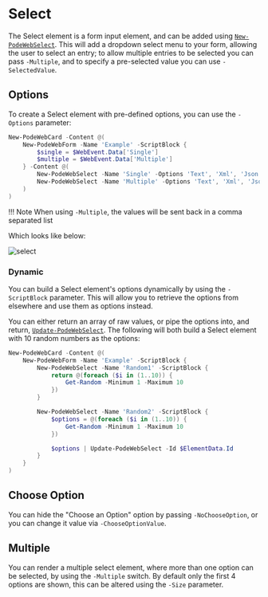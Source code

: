 # Select

The Select element is a form input element, and can be added using [`New-PodeWebSelect`](../../../Functions/Elements/New-PodeWebSelect). This will add a dropdown select menu to your form, allowing the user to select an entry; to allow multiple entries to be selected you can pass `-Multiple`, and to specify a pre-selected value you can use `-SelectedValue`.

## Options

To create a Select element with pre-defined options, you can use the `-Options` parameter:

```powershell
New-PodeWebCard -Content @(
    New-PodeWebForm -Name 'Example' -ScriptBlock {
        $single = $WebEvent.Data['Single']
        $multiple = $WebEvent.Data['Multiple']
    } -Content @(
        New-PodeWebSelect -Name 'Single' -Options 'Text', 'Xml', 'Json', 'Csv' -SelectedValue 'Json'
        New-PodeWebSelect -Name 'Multiple' -Options 'Text', 'Xml', 'Json', 'Csv' -Multiple
    )
)
```

!!! Note
    When using `-Multiple`, the values will be sent back in a comma separated list

Which looks like below:

![select](../../../images/select.png)

### Dynamic

You can build a Select element's options dynamically by using the `-ScriptBlock` parameter. This will allow you to retrieve the options from elsewhere and use them as options instead.

You can either return an array of raw values, or pipe the options into, and return, [`Update-PodeWebSelect`](../../../Functions/Outputs/Update-PodeWebSelect). The following will both build a Select element with 10 random numbers as the options:

```powershell
New-PodeWebCard -Content @(
    New-PodeWebForm -Name 'Example' -ScriptBlock {
        New-PodeWebSelect -Name 'Random1' -ScriptBlock {
            return @(foreach ($i in (1..10)) {
                Get-Random -Minimum 1 -Maximum 10
            })
        }

        New-PodeWebSelect -Name 'Random2' -ScriptBlock {
            $options = @(foreach ($i in (1..10)) {
                Get-Random -Minimum 1 -Maximum 10
            })

            $options | Update-PodeWebSelect -Id $ElementData.Id
        }
    }
)
```

## Choose Option

You can hide the "Choose an Option" option by passing `-NoChooseOption`, or you can change it value via `-ChooseOptionValue`.

## Multiple

You can render a multiple select element, where more than one option can be selected, by using the `-Multiple` switch. By default only the first 4 options are shown, this can be altered using the `-Size` parameter.
